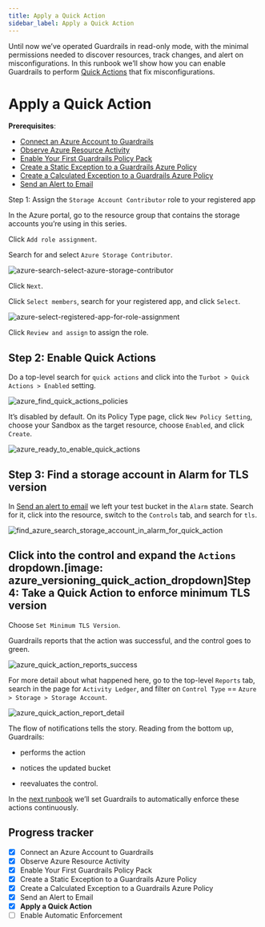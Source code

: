 ```yaml
---
title: Apply a Quick Action
sidebar_label: Apply a Quick Action
---
```



  
Until now we’ve operated Guardrails in read-only mode, with the minimal permissions needed to discover resources, track changes, and alert on misconfigurations. In this runbook we’ll show how you can enable Guardrails to perform [Quick Actions](/guardrails/docs/guides/quick-actions) that fix misconfigurations.

# Apply a Quick Action

**Prerequisites**: 

- [Connect an Azure Account to Guardrails](/guardrails/docs/getting-started/getting-started-azure/connect-a-subscription/)
- [Observe Azure Resource Activity](/guardrails/docs/getting-started/getting-started-azure/observe-azure-activity/)
- [Enable Your First Guardrails Policy Pack](/guardrails/docs/getting-started/getting-started-azure/enable-policy-pack/)
- [Create a Static Exception to a Guardrails Azure Policy](/guardrails/docs/getting-started/getting-started-azure/create-static-exception/)
- [Create a Calculated Exception to a Guardrails Azure Policy](/guardrails/docs/getting-started/getting-started-azure/create-calculated-exception/)
- [Send an Alert to Email](/guardrails/docs/getting-started/getting-started-azure/send-alert-to-email/)
  
  
Step 1: Assign the `Storage Account Contributor` role to your registered app

In the Azure portal, go to the resource group that contains the storage accounts you’re using in this series.   
  
Click `Add role assignment`.

Search for and select `Azure Storage Contributor`.

<p><img alt="azure-search-select-azure-storage-contributor" src="/images/docs/guardrails/getting-started/getting-started-azure/apply-quick-action/azure-search-select-azure-storage-contributor.png"/></p>

Click `Next`.

  
Click `Select members`, search for your registered app, and click `Select`.

<p><img alt="azure-select-registered-app-for-role-assignment" src="/images/docs/guardrails/getting-started/getting-started-azure/apply-quick-action/azure-select-registered-app-for-role-assignment.png"/></p>

Click `Review and assign` to assign the role.

## Step 2: Enable Quick Actions

Do a top-level search for `quick actions` and click into the `Turbot > Quick Actions > Enabled` setting.

<p><img alt="azure_find_quick_actions_policies" src="/images/docs/guardrails/getting-started/getting-started-azure/apply-quick-action/azure-find-quick-actions-policies.png"/></p>

It’s disabled by default. On its Policy Type page, click `New Policy Setting`, choose your Sandbox as the target resource, choose `Enabled`, and click `Create`.  

<p><img alt="azure_ready_to_enable_quick_actions" src="/images/docs/guardrails/getting-started/getting-started-azure/apply-quick-action/azure-ready-to-enable-quick-actions.png"/></p>

## Step 3: Find a storage account in Alarm for TLS version

In [Send an alert to email]( /guardrails/docs/runbooks/getting-started-azure/send-alert-to-email) we left your test bucket in the `Alarm` state. Search for it, click into the resource, switch to the `Controls` tab, and search for `tls`.   

<p><img alt="find_azure_search_storage_account_in_alarm_for_quick_action" src="/images/docs/guardrails/getting-started/getting-started-azure/apply-quick-action/find-azure-search-storage-account-in-alarm-for-quick-action.png"/></p>

## Click into the control and expand the `Actions` dropdown.[image: azure_versioning_quick_action_dropdown]Step 4: Take a Quick Action to enforce minimum TLS version

  
  
Choose `Set Minimum TLS Version`.

Guardrails reports that the action was successful, and the control goes to green.  

<p><img alt="azure_quick_action_reports_success" src="/images/docs/guardrails/getting-started/getting-started-azure/apply-quick-action/azure-quick-action-reports-success.png"/></p>

For more detail about what happened here, go to the top-level `Reports` tab, search in the page for `Activity Ledger`, and filter on `Control Type` == `Azure > Storage > Storage Account`.  

<p><img alt="azure_quick_action_report_detail" src="/images/docs/guardrails/getting-started/getting-started-azure/apply-quick-action/azure-quick-action-report-detail.png"/></p>

The flow of notifications tells the story. Reading from the bottom up, Guardrails:  
  
- performs the action  
  
- notices the updated bucket  
  
- reevaluates the control.

In the [next runbook](/guardrails/docs/runbooks/getting-started-azure/enable-enforcement) we’ll set Guardrails to automatically enforce these actions continuously.


## Progress tracker

- [x] Connect an Azure Account to Guardrails
- [x] Observe Azure Resource Activity
- [x] Enable Your First Guardrails Policy Pack
- [x] Create a Static Exception to a Guardrails Azure Policy
- [x] Create a Calculated Exception to a Guardrails Azure Policy
- [x] Send an Alert to Email
- [x] **Apply a Quick Action**
- [ ] Enable Automatic Enforcement
